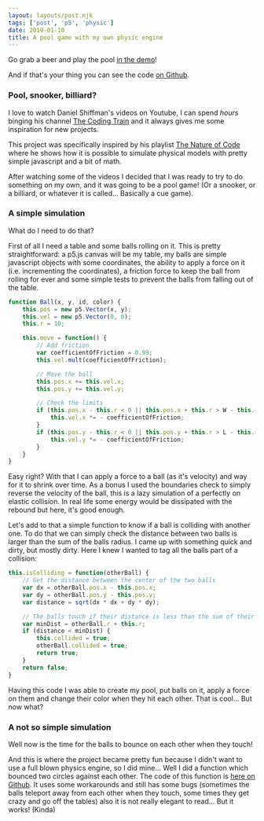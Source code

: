 ```yaml
---
layout: layouts/post.njk
tags: ['post', 'p5', 'physic']
date: 2019-01-10
title: A pool game with my own physic engine
---
```


Go grab a beer and play the pool [in the demo](https://statox.github.io/p5-pool/)!

And if that's your thing you can see the code [on Github](https://github.com/statox/p5-pool).

### Pool, snooker, billiard?

I love to watch Daniel Shiffman's videos on Youtube, I can spend _hours_ binging his channel [The Coding Train](https://www.youtube.com/channel/UCvjgXvBlbQiydffZU7m1_aw) and it always gives me some inspiration for new projects.

This project was specifically inspired by his playlist [The Nature of Code](https://www.youtube.com/playlist?list=PLRqwX-V7Uu6aFlwukCmDf0-1-uSR7mklK) where he shows how it is possible to simulate physical models with pretty simple javascript and a bit of math.

After watching some of the videos I decided that I was ready to try to do something on my own, and it was going to be a pool game! (Or a snooker, or a billiard, or whatever it is called... Basically a cue game).

### A simple simulation

What do I need to do that?

First of all I need a table and some balls rolling on it. This is pretty straightforward: a p5.js canvas will be my table, my balls are simple javascript objects with some coordinates, the ability to apply a force on it (i.e. incrementing the coordinates), a friction force to keep the ball from rolling for ever and some simple tests to prevent the balls from falling out of the table.

``` js
function Ball(x, y, id, color) {
    this.pos = new p5.Vector(x, y);
    this.vel = new p5.Vector(0, 0);
    this.r = 10;

    this.move = function() {
        // Add friction
        var coefficientOfFriction = 0.99;
        this.vel.mult(coefficientOfFriction);

        // Move the ball
        this.pos.x += this.vel.x;
        this.pos.y += this.vel.y;

        // Check the limits
        if (this.pos.x - this.r < 0 || this.pos.x + this.r > W - this.r) {
            this.vel.x *= - coefficientOfFriction;
        }
        if (this.pos.y - this.r < 0 || this.pos.y + this.r > L - this.r) {
            this.vel.y *= - coefficientOfFriction;
        }
    }
}
```

Easy right? With that I can apply a force to a ball (as it's velocity) and way for it to shrink over time. As a bonus I used the boundaries check to simply reverse the velocity of the ball, this is a lazy simulation of a perfectly on elastic collision. In real life some energy would be dissipated with the rebound but here, it's good enough.

Let's add to that a simple function to know if a ball is colliding with another one. To do that we can simply check the distance between two balls is larger than the sum of the balls radius. I came up with something quick and dirty, but mostly dirty. Here I knew I wanted to tag all the balls part of a collision:

``` js
this.isColliding = function(otherBall) {
    // Get the distance between the center of the two balls
    var dx = otherBall.pos.x - this.pos.x;
    var dy = otherBall.pos.y - this.pos.y;
    var distance = sqrt(dx * dx + dy * dy);

    // The balls touch if their distance is less than the sum of their radiuses
    var minDist = otherBall.r + this.r;
    if (distance < minDist) {
        this.collided = true;
        otherBall.collided = true;
        return true;
    }
    return false;
}
```

Having this code I was able to create my pool, put balls on it, apply a force on them and change their color when they hit each other. That is cool... But now what?

### A not so simple simulation

Well now is the time for the balls to bounce on each other when they touch!

And this is where the project became pretty fun because I didn't want to use a full blown physics engine, so I did mine... Well I did a function which bounced two circles against each other. The code of this function is [here on Github](https://github.com/statox/p5-pool/blob/54c4a280b4d90eb130f1c907b04f75f132f7ec93/Ball.js#L44-L115). It uses some workarounds and still has some bugs (sometimes the balls teleport away from each other when they touch, some times they get crazy and go off the tables) also it is not really elegant to read... But it works! (Kinda)
